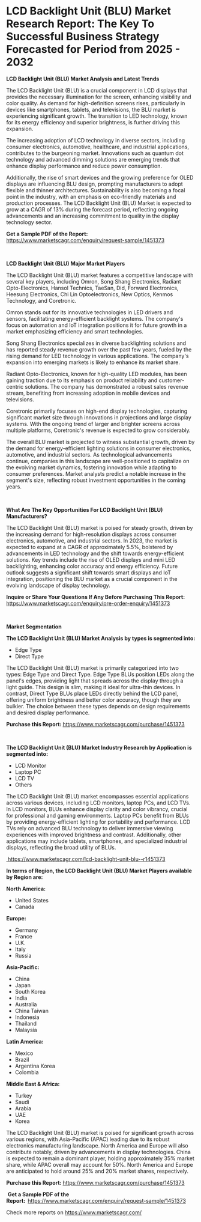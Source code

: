 <p><h1>LCD Backlight Unit (BLU) Market Research Report: The Key To Successful Business Strategy Forecasted for Period from 2025 - 2032</h1></p><p><strong>LCD Backlight Unit (BLU) Market Analysis and Latest Trends</strong></p>
<p><p>The LCD Backlight Unit (BLU) is a crucial component in LCD displays that provides the necessary illumination for the screen, enhancing visibility and color quality. As demand for high-definition screens rises, particularly in devices like smartphones, tablets, and televisions, the BLU market is experiencing significant growth. The transition to LED technology, known for its energy efficiency and superior brightness, is further driving this expansion. </p><p>The increasing adoption of LCD technology in diverse sectors, including consumer electronics, automotive, healthcare, and industrial applications, contributes to the burgeoning market. Innovations such as quantum dot technology and advanced dimming solutions are emerging trends that enhance display performance and reduce power consumption. </p><p>Additionally, the rise of smart devices and the growing preference for OLED displays are influencing BLU design, prompting manufacturers to adopt flexible and thinner architectures. Sustainability is also becoming a focal point in the industry, with an emphasis on eco-friendly materials and production processes. The LCD Backlight Unit (BLU) Market is expected to grow at a CAGR of 13% during the forecast period, reflecting ongoing advancements and an increasing commitment to quality in the display technology sector.</p></p>
<p><strong>Get a Sample PDF of the Report:&nbsp;</strong> <a href="https://www.marketscagr.com/enquiry/request-sample/1451373?utm_campaign=1909&utm_medium=2&utm_source=Github&utm_content=ia&utm_term=13022025&utm_id=lcd-backlight-unit-blu">https://www.marketscagr.com/enquiry/request-sample/1451373</a></p>
<p>&nbsp;</p>
<p><strong>LCD Backlight Unit (BLU) Major Market Players</strong></p>
<p><p>The LCD Backlight Unit (BLU) market features a competitive landscape with several key players, including Omron, Song Shang Electronics, Radiant Opto-Electronics, Hansol Technics, TaeSan, Did, Forward Electronics, Heesung Electronics, Chi Lin Optoelectronics, New Optics, Kenmos Technology, and Coretronic. </p><p>Omron stands out for its innovative technologies in LED drivers and sensors, facilitating energy-efficient backlight systems. The company's focus on automation and IoT integration positions it for future growth in a market emphasizing efficiency and smart technologies. </p><p>Song Shang Electronics specializes in diverse backlighting solutions and has reported steady revenue growth over the past few years, fueled by the rising demand for LED technology in various applications. The company's expansion into emerging markets is likely to enhance its market share.</p><p>Radiant Opto-Electronics, known for high-quality LED modules, has been gaining traction due to its emphasis on product reliability and customer-centric solutions. The company has demonstrated a robust sales revenue stream, benefiting from increasing adoption in mobile devices and televisions.</p><p>Coretronic primarily focuses on high-end display technologies, capturing significant market size through innovations in projections and large display systems. With the ongoing trend of larger and brighter screens across multiple platforms, Coretronic's revenue is expected to grow considerably.</p><p>The overall BLU market is projected to witness substantial growth, driven by the demand for energy-efficient lighting solutions in consumer electronics, automotive, and industrial sectors. As technological advancements continue, companies in this landscape are well-positioned to capitalize on the evolving market dynamics, fostering innovation while adapting to consumer preferences. Market analysts predict a notable increase in the segment's size, reflecting robust investment opportunities in the coming years.</p></p>
<p>&nbsp;</p>
<p><strong>What Are The Key Opportunities For LCD Backlight Unit (BLU) Manufacturers?</strong></p>
<p><p>The LCD Backlight Unit (BLU) market is poised for steady growth, driven by the increasing demand for high-resolution displays across consumer electronics, automotive, and industrial sectors. In 2023, the market is expected to expand at a CAGR of approximately 5.5%, bolstered by advancements in LED technology and the shift towards energy-efficient solutions. Key trends include the rise of OLED displays and mini LED backlighting, enhancing color accuracy and energy efficiency. Future outlook suggests a significant shift towards smart displays and IoT integration, positioning the BLU market as a crucial component in the evolving landscape of display technology.</p></p>
<p><strong>Inquire or Share Your Questions If Any Before Purchasing This Report:</strong> <a href="https://www.marketscagr.com/enquiry/pre-order-enquiry/1451373?utm_campaign=1909&utm_medium=2&utm_source=Github&utm_content=ia&utm_term=13022025&utm_id=lcd-backlight-unit-blu">https://www.marketscagr.com/enquiry/pre-order-enquiry/1451373</a></p>
<p>&nbsp;</p>
<p><strong>Market Segmentation</strong></p>
<p><strong>The LCD Backlight Unit (BLU) Market Analysis by types is segmented into:</strong></p>
<p><ul><li>Edge Type</li><li>Direct Type</li></ul></p>
<p><p>The LCD Backlight Unit (BLU) market is primarily categorized into two types: Edge Type and Direct Type. Edge Type BLUs position LEDs along the panel's edges, providing light that spreads across the display through a light guide. This design is slim, making it ideal for ultra-thin devices. In contrast, Direct Type BLUs place LEDs directly behind the LCD panel, offering uniform brightness and better color accuracy, though they are bulkier. The choice between these types depends on design requirements and desired display performance.</p></p>
<p><strong>Purchase this Report:&nbsp;</strong><a href="https://www.marketscagr.com/purchase/1451373?utm_campaign=1909&utm_medium=2&utm_source=Github&utm_content=ia&utm_term=13022025&utm_id=lcd-backlight-unit-blu">https://www.marketscagr.com/purchase/1451373</a></p>
<p>&nbsp;</p>
<p><strong>The LCD Backlight Unit (BLU) Market Industry Research by Application is segmented into:</strong></p>
<p><ul><li>LCD Monitor</li><li>Laptop PC</li><li>LCD TV</li><li>Others</li></ul></p>
<p><p>The LCD Backlight Unit (BLU) market encompasses essential applications across various devices, including LCD monitors, laptop PCs, and LCD TVs. In LCD monitors, BLUs enhance display clarity and color vibrancy, crucial for professional and gaming environments. Laptop PCs benefit from BLUs by providing energy-efficient lighting for portability and performance. LCD TVs rely on advanced BLU technology to deliver immersive viewing experiences with improved brightness and contrast. Additionally, other applications may include tablets, smartphones, and specialized industrial displays, reflecting the broad utility of BLUs.</p></p>
<p><a href="https://www.marketscagr.com/lcd-backlight-unit-blu--r1451373?utm_campaign=1909&utm_medium=2&utm_source=Github&utm_content=ia&utm_term=13022025&utm_id=lcd-backlight-unit-blu">&nbsp;https://www.marketscagr.com/lcd-backlight-unit-blu--r1451373</a></p>
<p><strong>In terms of Region, the LCD Backlight Unit (BLU) Market Players available by Region are:</strong></p>
<p>
    <p> <strong> North America: </strong>
        <ul>
            <li>United States</li>
            <li>Canada</li>
        </ul>
        </p> 
    <p> <strong> Europe: </strong>
        <ul>
            <li>Germany</li>
            <li>France</li>
            <li>U.K.</li>
            <li>Italy</li>
            <li>Russia</li>
        </ul>
        </p> 
    <p> <strong> Asia-Pacific: </strong>
        <ul>
            <li>China</li>
            <li>Japan</li>
            <li>South Korea</li>
            <li>India</li>
            <li>Australia</li>
            <li>China Taiwan</li>
            <li>Indonesia</li>
            <li>Thailand</li>
            <li>Malaysia</li>
        </ul>
        </p> 
    <p> <strong> Latin America: </strong>
        <ul>
            <li>Mexico</li>
            <li>Brazil</li>
            <li>Argentina Korea</li>
            <li>Colombia</li>
        </ul>
        </p> 
    <p> <strong> Middle East & Africa: </strong>
        <ul>
            <li>Turkey</li>
            <li>Saudi</li>
            <li>Arabia</li>
            <li>UAE</li>
            <li>Korea</li>
        </ul>
    </p>
    </p>
<p><p>The LCD Backlight Unit (BLU) market is poised for significant growth across various regions, with Asia-Pacific (APAC) leading due to its robust electronics manufacturing landscape. North America and Europe will also contribute notably, driven by advancements in display technologies. China is expected to remain a dominant player, holding approximately 35% market share, while APAC overall may account for 50%. North America and Europe are anticipated to hold around 25% and 20% market shares, respectively.</p></p>
<p><strong>Purchase this Report: </strong><a href="https://www.marketscagr.com/purchase/1451373?utm_campaign=1909&utm_medium=2&utm_source=Github&utm_content=ia&utm_term=13022025&utm_id=lcd-backlight-unit-blu">https://www.marketscagr.com/purchase/1451373</a></p>
<p>&nbsp;<strong>Get a Sample PDF of the Report:&nbsp;&nbsp;</strong><a href="https://www.marketscagr.com/enquiry/request-sample/1451373?utm_campaign=1909&utm_medium=2&utm_source=Github&utm_content=ia&utm_term=13022025&utm_id=lcd-backlight-unit-blu">https://www.marketscagr.com/enquiry/request-sample/1451373</a></p>
<p><strong></strong></p>
<p>Check more reports on <a href="https://www.marketscagr.com/?utm_campaign=1909&utm_medium=2&utm_source=Github&utm_content=ia&utm_term=13022025&utm_id=lcd-backlight-unit-blu">https://www.marketscagr.com/</a></p>